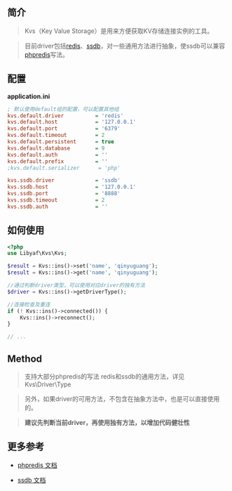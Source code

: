 ## 简介

> Kvs（Key Value Storage）是用来方便获取KV存储连接实例的工具。

> 目前driver包括<a href="http://www.redis.cn/" target="_blank">redis</a>、<a href="http://ssdb.io/zh_cn/" target="_blank">ssdb</a>，对一些通用方法进行抽象，使ssdb可以兼容<a href="https://github.com/phpredis/phpredis" target="_blank">phpredis</a>写法。

## 配置
**application.ini**
```ini
; 默认使用default组的配置，可以配置其他组
kvs.default.driver          = 'redis'
kvs.default.host            = '127.0.0.1'
kvs.default.port            = '6379'
kvs.default.timeout         = 2
kvs.default.persistent      = true
kvs.default.database        = 9
kvs.default.auth            = ''
kvs.default.prefix          = ''
;kvs.default.serializer      = 'php'

kvs.ssdb.driver             = 'ssdb'
kvs.ssdb.host               = '127.0.0.1'
kvs.ssdb.port               = '8888'
kvs.ssdb.timeout            = 2
kvs.ssdb.auth               = ''
```

## 如何使用
```php
<?php
use Libyaf\Kvs\Kvs;

$result = Kvs::ins()->set('name', 'qinyuguang');
$result = Kvs::ins()->get('name', 'qinyuguang');

//通过判断driver类型，可以使用对应driver的独有方法
$driver = Kvs::ins()->getDriverType();

//连接检查及重连
if (! Kvs::ins()->connected()) {
    Kvs::ins()->reconnect();
}

// ...
```

## Method

> 支持大部分phpredis的写法 redis和ssdb的通用方法，详见 Kvs\Driver\Type

> 另外，如果driver的可用方法，不包含在抽象方法中，也是可以直接使用的。

> **建议先判断当前driver，再使用独有方法，以增加代码健壮性**

## 更多参考
- <a href="https://github.com/phpredis/phpredis" target="_blank">phpredis 文档</a>

- <a href="http://ssdb.io/docs/zh_cn/php/index.html" target="_blank">ssdb 文档</a>
